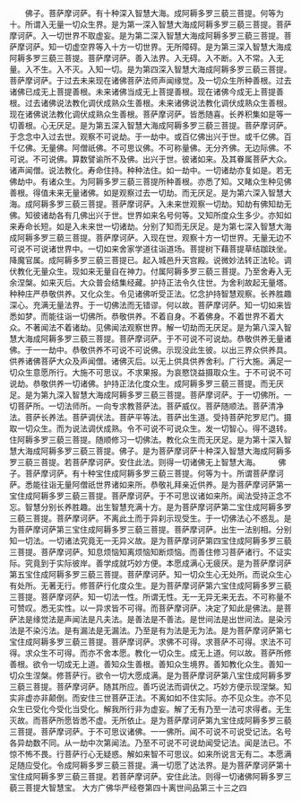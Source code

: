 <!-- { "loadSidebar": true } -->
　　佛子。菩萨摩诃萨。有十种深入智慧大海。成阿耨多罗三藐三菩提。何等为十。所谓入无量一切众生界。是为第一深入智慧大海成阿耨多罗三藐三菩提。菩萨摩诃萨。入一切世界不取虚妄。是为第二深入智慧大海成阿耨多罗三藐三菩提。菩萨摩诃萨。知一切虚空界等入十方一切世界。无所障碍。是为第三深入智慧大海成阿耨多罗三藐三菩提。菩萨摩诃萨。善入法界。入无碍。入不断。入不常。入无量。入不生。入不灭。入知一切。是为第四深入智慧大海成阿耨多罗三藐三菩提。菩萨摩诃萨。于过去未来现在诸佛菩萨法师声闻缘觉。及一切众生所种善根。过去诸佛已成无上菩提善根。未来诸佛当成无上菩提善根。现在诸佛今成无上菩提善根。过去诸佛说法教化调伏成熟众生善根。未来诸佛说法教化调伏成熟众生善根。现在诸佛说法教化调伏成熟众生善根。菩萨摩诃萨。皆悉随喜。长养积集如是等一切善根。心无厌足。是为第五深入智慧大海成阿耨多罗三藐三菩提。菩萨摩诃萨。于念念中入过去世。观察不可说劫。于一劫中。或百亿佛出兴于世。或千亿佛。百千亿佛。无量佛。阿僧祇佛。不可思议佛。不可称量佛。无分齐佛。无边际佛。不可说。不可说佛。算数譬谕所不及佛。出兴于世。彼诸如来。及其眷属菩萨大众。诸声闻僧。说法教化。寿命住持。种种法住。如一劫中。一切诸劫亦复如是。若无佛劫中。有诸众生。为阿耨多罗三藐三菩提所种善根。亦悉了知。又睹众生种见佛善根。得值未来无量诸佛。如是观察过去一切劫。而无厌足。是为第六深入智慧大海。成阿耨多罗三藐三菩提。菩萨摩诃萨。入未来世观察一切劫。知劫有佛知劫无佛。知彼诸劫各有几佛出兴于世。世界如来名号何等。又知所度众生多少。亦知如来寿命长短。如是入未来世一切诸劫。分别了知而无厌足。是为第七深入智慧大海成阿耨多罗三藐三菩提。菩萨摩诃萨。入现在世。观察十方一切世界。无量无边不可说不可说诸世界中。一切如来舍家学道往诣道场。菩提树下藉菩提草结跏趺坐。降魔官属。成阿耨多罗三藐三菩提已。起入城邑升天宫殿。说微妙法转正法轮。调伏教化无量众生。现如来无量自在神力。付属阿耨多罗三藐三菩提。乃至舍寿入无余涅槃。如来灭后。大众普会结集经藏。护持正法令久住世。为舍利故起无量塔。种种庄严恭敬供养。又化众生。令见诸佛听受正法。忆念护持智慧观察。长养胜趣深心。充满无量法界。于一切佛法而无错谬。何以故。菩萨摩诃萨。知一切如来皆悉如梦。而能往诣一切佛所。恭敬供养。不着自身。不着佛身。不着世界不着大众。不著闻法不着诸劫。见佛闻法观察世界。解一切劫而无厌足。是为第八深入智慧大海成阿耨多罗三藐三菩提。菩萨摩诃萨。于不可说不可说劫。恭敬供养无量诸佛。于一一劫中。恭敬供养不可说不可说佛。示现没此生彼。以出三界众供养具。供养诸佛菩萨大众及声闻僧。诸佛灭后。以无上供具供养舍利。广行大施。满足一切众生意愿所行。大施不可思议。不求果报。为哀愍饶益摄取众生。于不可说不可说劫。恭敬供养一切诸佛。护持正法化度众生。成阿耨多罗三藐三菩提。而无厌足。是为第九深入智慧大海成阿耨多罗三藐三菩提。菩萨摩诃萨。于一切佛所。一切菩萨所。一切法师所。一向专求教菩萨法。菩萨威仪。菩萨随顺法。菩萨清净法。菩萨长养法。菩萨调伏法。菩萨平等法。菩萨出生道。受持菩萨陀罗尼门。摄取一切众生。而为说法调伏成熟。令不可说不可说众生。发一切智心。得不退转。住阿耨多罗三藐三菩提。随顺修习一切佛法。教化众生而无厌足。是为第十深入智慧大海成阿耨多罗三藐三菩提。佛子。是为菩萨摩诃萨十种深入智慧大海成阿耨多罗三藐三菩提。若菩萨摩诃萨。安住此法。则得一切诸佛无上智慧大海。
　　佛子。菩萨摩诃萨。有十种宝住成阿耨多罗三藐三菩提。何等为十。所谓菩萨摩诃萨。悉能往诣无量阿僧祇世界诸如来所。恭敬礼拜亲近供养。是为菩萨摩诃萨第一宝住成阿耨多罗三藐三菩提。菩萨摩诃萨。于不可思议诸如来所。闻法受持正念不忘。智慧分别长养胜趣。出生智慧充满十方。是为菩萨摩诃萨第二宝住成阿耨多罗三藐三菩提。菩萨摩诃萨。不离此土而于异刹示现受生。于一切佛法心不惑乱。是为菩萨摩诃萨第三宝住成阿耨多罗三藐三菩提。菩萨摩诃萨。出生一法别相。分别知一切法。一切诸法究竟无一无异义故。是为菩萨摩诃萨第四宝住成阿耨多罗三藐三菩提。菩萨摩诃萨。知息烦恼知离烦恼知断烦恼。而善住修习菩萨诸行。不证实际。究竟到于实际彼岸。善学成就巧妙方便。本愿成满心无疲厌。是为菩萨摩诃萨第五宝住成阿耨多罗三藐三菩提。菩萨摩诃萨。知一切众生心无处所。而说众生心有处所。无著无行。修菩萨行化度众生。是为菩萨摩诃萨第六宝住成阿耨多罗三藐三菩提。菩萨摩诃萨。知一切法一性。所谓无性。无一无异无来无去。不可称量不可赞叹。悉无实性。以一异求皆不可得。而菩萨摩诃萨。决定了知此是佛法。是菩萨法是缘觉法是声闻法是凡夫法。是善法是不善法。是世间法是出世间法。是染污法是不染污法。是有漏法是无漏法。乃至是有为法是无为法。是为菩萨摩诃萨第七宝住成阿耨多罗三藐三菩提。菩萨摩诃萨。求佛不可得。求菩萨不可得。求法不可得。求众生不可得。而亦不舍本愿。教化一切众生。成无上道。何以故。菩萨所修善根。欲令一切成无上道。善知众生善根。善知众生境界。善知教化众生。善知一切众生涅槃。修菩萨行。欲令一切大愿成满。是为菩萨摩诃萨第八宝住成阿耨多罗三藐三菩提。菩萨摩诃萨。随其所应。善巧说法而调伏之。巧妙方便示现涅槃。知实非虚亦非颠倒。而安住三世菩萨正法。不离如如不住实际。亦不见众生。亦不见众生已受化今受化当受化。解我所行非为虚妄。解了无有乃至一法可求得者。无生灭故。而菩萨所愿皆悉不虚。无所依止。是为菩萨摩诃萨第九宝住成阿耨多罗三藐三菩提。菩萨摩诃萨。于不可思议诸佛。一一佛所。闻不可说不可说受记法。名号各异劫数不同。从一劫中次第闻法。乃至不可说不可说劫闻受记法。闻是法已。不惊不怖不畏。行菩萨行心无疑惑。解如来智不可思议。如来所说言无有二。本愿满足随应受化。令成阿耨多罗三藐三菩提。满一切愿了达法界。是为菩萨摩诃萨第十宝住成阿耨多罗三藐三菩提。若菩萨摩诃萨。安住此法。则得一切诸佛阿耨多罗三藐三菩提大智慧宝。
大方广佛华严经卷第四十离世间品第三十三之四
